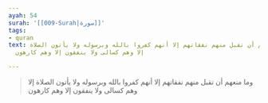 ```yaml
---
ayah: 54
surah: '[[009-Surah|سورة]]'
tags:
- quran
text: وما منعهم أن تقبل منهم نفقاتهم إلا أنهم كفروا بالله وبرسوله ولا يأتون الصلاة
  إلا وهم كسالى ولا ينفقون إلا وهم كارهون

---
```

> وما منعهم أن تقبل منهم نفقاتهم إلا أنهم كفروا بالله وبرسوله ولا يأتون الصلاة إلا وهم كسالى ولا ينفقون إلا وهم كارهون

